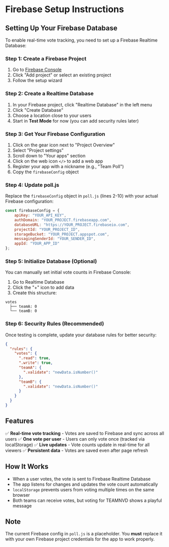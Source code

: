 # Firebase Setup Instructions

## Setting Up Your Firebase Database

To enable real-time vote tracking, you need to set up a Firebase Realtime Database:

### Step 1: Create a Firebase Project

1. Go to [Firebase Console](https://console.firebase.google.com/)
2. Click "Add project" or select an existing project
3. Follow the setup wizard

### Step 2: Create a Realtime Database

1. In your Firebase project, click "Realtime Database" in the left menu
2. Click "Create Database"
3. Choose a location close to your users
4. Start in **Test Mode** for now (you can add security rules later)

### Step 3: Get Your Firebase Configuration

1. Click on the gear icon next to "Project Overview"
2. Select "Project settings"
3. Scroll down to "Your apps" section
4. Click on the web icon `</>` to add a web app
5. Register your app with a nickname (e.g., "Team Poll")
6. Copy the `firebaseConfig` object

### Step 4: Update poll.js

Replace the `firebaseConfig` object in `poll.js` (lines 2-10) with your actual Firebase configuration:

```javascript
const firebaseConfig = {
    apiKey: "YOUR_API_KEY",
    authDomain: "YOUR_PROJECT.firebaseapp.com",
    databaseURL: "https://YOUR_PROJECT.firebaseio.com",
    projectId: "YOUR_PROJECT_ID",
    storageBucket: "YOUR_PROJECT.appspot.com",
    messagingSenderId: "YOUR_SENDER_ID",
    appId: "YOUR_APP_ID"
};
```

### Step 5: Initialize Database (Optional)

You can manually set initial vote counts in Firebase Console:
1. Go to Realtime Database
2. Click the "+" icon to add data
3. Create this structure:
```
votes
  ├── teamA: 0
  └── teamB: 0
```

### Step 6: Security Rules (Recommended)

Once testing is complete, update your database rules for better security:

```json
{
  "rules": {
    "votes": {
      ".read": true,
      ".write": true,
      "teamA": {
        ".validate": "newData.isNumber()"
      },
      "teamB": {
        ".validate": "newData.isNumber()"
      }
    }
  }
}
```

## Features

✅ **Real-time vote tracking** - Votes are saved to Firebase and sync across all users
✅ **One vote per user** - Users can only vote once (tracked via localStorage)
✅ **Live updates** - Vote counts update in real-time for all viewers
✅ **Persistent data** - Votes are saved even after page refresh

## How It Works

- When a user votes, the vote is sent to Firebase Realtime Database
- The app listens for changes and updates the vote count automatically
- `localStorage` prevents users from voting multiple times on the same browser
- Both teams can receive votes, but voting for TEAMNVD shows a playful message

## Note

The current Firebase config in `poll.js` is a placeholder. You **must** replace it with your own Firebase project credentials for the app to work properly.

